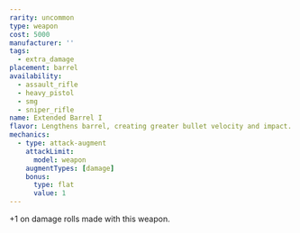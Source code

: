 ```yaml
---
rarity: uncommon
type: weapon
cost: 5000
manufacturer: ''
tags:
  - extra_damage
placement: barrel
availability:
  - assault_rifle
  - heavy_pistol
  - smg
  - sniper_rifle
name: Extended Barrel I
flavor: Lengthens barrel, creating greater bullet velocity and impact.
mechanics:
  - type: attack-augment
    attackLimit:
      model: weapon
    augmentTypes: [damage]
    bonus:
      type: flat
      value: 1
---
```

+1 on damage rolls made with this weapon.
